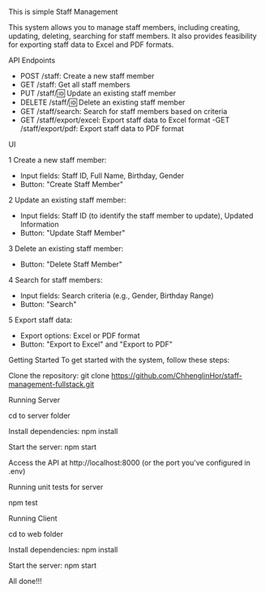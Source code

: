 This is simple Staff Management

This system allows you to manage staff members, including creating, updating, deleting, searching for staff members. It also provides feasibility for exporting staff data to Excel and PDF formats.

API Endpoints
 - POST /staff: Create a new staff member
 - GET /staff: Get all staff members
 - PUT /staff/:id: Update an existing staff member
 - DELETE /staff/:id: Delete an existing staff member
 - GET /staff/search: Search for staff members based on criteria
 - GET /staff/export/excel: Export staff data to Excel format
 -GET /staff/export/pdf: Export staff data to PDF format

UI

1 Create a new staff member:

 - Input fields: Staff ID, Full Name, Birthday, Gender
 - Button: "Create Staff Member"

2 Update an existing staff member:

 - Input fields: Staff ID (to identify the staff member to update), Updated Information
 - Button: "Update Staff Member"

3 Delete an existing staff member:

 - Button: "Delete Staff Member"

4 Search for staff members:

 - Input fields: Search criteria (e.g., Gender, Birthday Range)
 - Button: "Search"

5 Export staff data:

- Export options: Excel or PDF format
- Button: "Export to Excel" and "Export to PDF"

Getting Started
To get started with the system, follow these steps:

Clone the repository: git clone https://github.com/ChhenglinHor/staff-management-fullstack.git

Running Server

cd to server folder

Install dependencies: npm install

Start the server: npm start

Access the API at http://localhost:8000 (or the port you've configured in .env)

Running unit tests for server

npm test

Running Client

cd to web folder

Install dependencies: npm install

Start the server: npm start

All done!!!